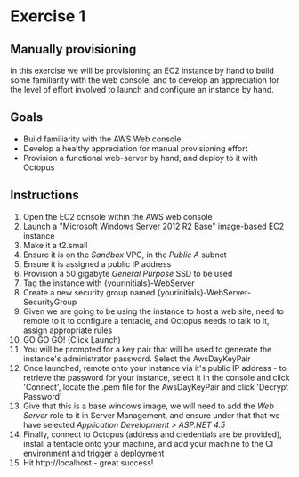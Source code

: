 # Exercise 1

## Manually provisioning

In this exercise we will be provisioning an EC2 instance by hand to build some familiarity with the web console, and to develop an appreciation for the level of effort involved to launch and configure an instance by hand.

## Goals

* Build familiarity with the AWS Web console
* Develop a healthy appreciation for manual provisioning effort
* Provision a functional web-server by hand, and deploy to it with Octopus

## Instructions

 1. Open the EC2 console within the AWS web console
 2. Launch a "Microsoft Windows Server 2012 R2 Base" image-based EC2 instance
 3. Make it a t2.small
 4. Ensure it is on the *Sandbox* VPC, in the *Public A* subnet
 5. Ensure it is assigned a public IP address
 6. Provision a 50 gigabyte *General Purpose* SSD to be used
 7. Tag the instance with {yourinitials}-WebServer
 8. Create a new security group named {yourinitials}-WebServer-SecurityGroup
 9. Given we are going to be using the instance to host a web site, need to remote to it to configure a tentacle, and Octopus needs to talk to it, assign appropriate rules
 10. GO GO GO! (Click Launch)
 11. You will be prompted for a key pair that will be used to generate the instance's administrator password. Select the AwsDayKeyPair
 12. Once launched, remote onto your instance via it's public IP address - to retrieve the password for your instance, select it in the console and click 'Connect', locate the .pem file for the AwsDayKeyPair and click 'Decrypt Password'
 13. Give that this is a base windows image, we will need to add the *Web Server* role to it in Server Management, and ensure under that that we have selected *Application Development > ASP.NET 4.5*
 14. Finally, connect to Octopus (address and credentials are be provided), install a tentacle onto your machine, and add your machine to the CI environment and trigger a deployment
 15. Hit http://localhost - great success!

